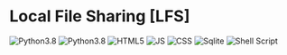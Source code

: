 # Local File Sharing [LFS]

<div>
  <img src="https://img.shields.io/badge/Python-FFD43B?style=for-the-badge&logo=python&logoColor=blue" alt="Python3.8">
  <img src=" https://img.shields.io/badge/Flask-000000?style=for-the-badge&logo=flask&logoColor=white" alt="Python3.8">
  <img src="https://img.shields.io/badge/HTML5-E34F26?style=for-the-badge&logo=html5&logoColor=white" alt="HTML5">
  <img src="https://img.shields.io/badge/JavaScript-323330?style=for-the-badge&logo=javascript&logoColor=F7DF1E" alt="JS">
  <img src="https://img.shields.io/badge/CSS3-1572B6?style=for-the-badge&logo=css3&logoColor=white" alt="CSS">
  <img src="https://img.shields.io/badge/SQLite-07405E?style=for-the-badge&logo=sqlite&logoColor=white" alt="Sqlite">
  <img src="https://img.shields.io/badge/Shell_Script-121011?style=for-the-badge&logo=gnu-bash&logoColor=whit" alt="Shell Script"> 
</div>
